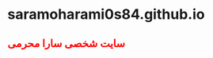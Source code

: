 # saramoharami0s84.github.io
<html>
<head>
<h2 style="color:red">
سایت شخصی سارا محرمی
</h2>
</head>
</html>

